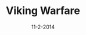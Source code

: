 ---
layout: showcase
title: "Viking Warfare"
flash: http://www.kongregate.com/games/Junjo/viking-warfare
website: http://www.kongregate.com/games/Junjo/viking-warfare
date: "11-2-2014"
---